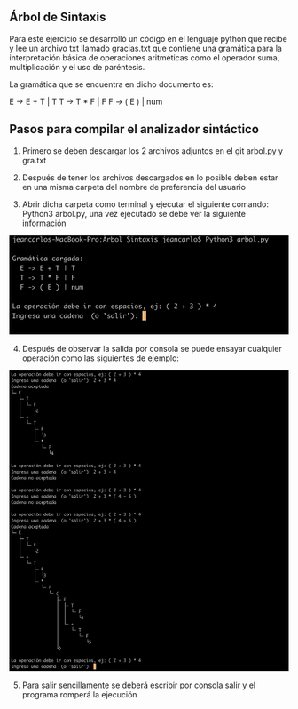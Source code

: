 ## Árbol de Sintaxis 

Para este ejercicio se desarrolló un código en el lenguaje python que recibe y lee un archivo txt llamado gracias.txt que contiene una gramática para la interpretación básica de operaciones aritméticas como el operador suma, multiplicación y el uso de paréntesis. 

La gramática que se encuentra en dicho documento es: 

E -> E + T | T
T -> T * F | F
F -> ( E ) | num


## Pasos para compilar el analizador sintáctico 

1. Primero se deben descargar los 2 archivos adjuntos en el git arbol.py y gra.txt 

2. Después de tener los archivos descargados en lo posible deben estar en una misma carpeta del nombre de preferencia del usuario

3. Abrir dicha carpeta como terminal y ejecutar el siguiente comando: Python3 arbol.py, una vez ejecutado se debe ver la siguiente información 

![Imagen1](Imagenes/Imagen1.png)

4. Después de observar la salida por consola se puede ensayar cualquier operación como las siguientes de ejemplo: 

![Imagen2](Imagenes/Imagen2.png)

5. Para salir sencillamente se deberá escribir por consola salir y el programa romperá la ejecución



